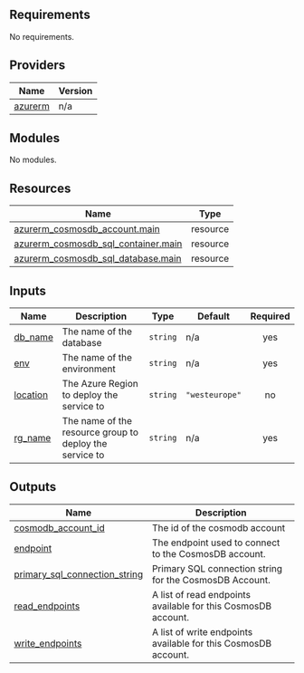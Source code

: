 <!-- BEGIN_TF_DOCS -->
## Requirements

No requirements.

## Providers

| Name | Version |
|------|---------|
| <a name="provider_azurerm"></a> [azurerm](#provider\_azurerm) | n/a |

## Modules

No modules.

## Resources

| Name | Type |
|------|------|
| [azurerm_cosmosdb_account.main](https://registry.terraform.io/providers/hashicorp/azurerm/latest/docs/resources/cosmosdb_account) | resource |
| [azurerm_cosmosdb_sql_container.main](https://registry.terraform.io/providers/hashicorp/azurerm/latest/docs/resources/cosmosdb_sql_container) | resource |
| [azurerm_cosmosdb_sql_database.main](https://registry.terraform.io/providers/hashicorp/azurerm/latest/docs/resources/cosmosdb_sql_database) | resource |

## Inputs

| Name | Description | Type | Default | Required |
|------|-------------|------|---------|:--------:|
| <a name="input_db_name"></a> [db\_name](#input\_db\_name) | The name of the database | `string` | n/a | yes |
| <a name="input_env"></a> [env](#input\_env) | The name of the environment | `string` | n/a | yes |
| <a name="input_location"></a> [location](#input\_location) | The Azure Region to deploy the service to | `string` | `"westeurope"` | no |
| <a name="input_rg_name"></a> [rg\_name](#input\_rg\_name) | The name of the resource group to deploy the service to | `string` | n/a | yes |

## Outputs

| Name | Description |
|------|-------------|
| <a name="output_cosmodb_account_id"></a> [cosmodb\_account\_id](#output\_cosmodb\_account\_id) | The id of the cosmodb account |
| <a name="output_endpoint"></a> [endpoint](#output\_endpoint) | The endpoint used to connect to the CosmosDB account. |
| <a name="output_primary_sql_connection_string"></a> [primary\_sql\_connection\_string](#output\_primary\_sql\_connection\_string) | Primary SQL connection string for the CosmosDB Account. |
| <a name="output_read_endpoints"></a> [read\_endpoints](#output\_read\_endpoints) | A list of read endpoints available for this CosmosDB account. |
| <a name="output_write_endpoints"></a> [write\_endpoints](#output\_write\_endpoints) | A list of write endpoints available for this CosmosDB account. |
<!-- END_TF_DOCS -->